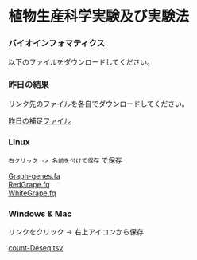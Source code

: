 # 植物生産科学実験及び実験法
### バイオインフォマティクス

以下のファイルをダウンロードしてください。

### 昨日の結果
リンク先のファイルを各自でダウンロードしてください。

[昨日の補足ファイル](https://github.com/pomology-ku/student-exp/blob/main/data/miscellaneous/%E4%BA%88%E5%82%99%E8%A9%A6%E9%A8%93%E3%81%AE%E7%B5%90%E6%9E%9C.xlsx)

### Linux
`右クリック -> 名前を付けて保存` で保存


[Graph-genes.fa](https://github.com/pomology-ku/lecture/raw/main/data/annot-agrigo/Grape-genes.fa)  
[RedGrape.fq](https://github.com/pomology-ku/lecture/raw/main/data/annot-agrigo/RedGrape.fq)  
[WhiteGrape.fq](https://github.com/pomology-ku/lecture/raw/main/data/annot-agrigo/WhiteGrape.fq)  

### Windows & Mac
リンクをクリック -> 右上アイコンから保存


[count-Deseq.tsv](https://github.com/pomology-ku/lecture/blob/main/data/annot-agrigo/count-Deseq.tsv)  
